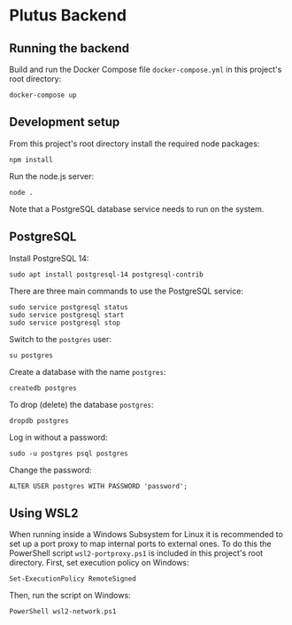 # Plutus Backend
## Running the backend
Build and run the Docker Compose file `docker-compose.yml` in this project's root directory:
```
docker-compose up
```
## Development setup
From this project's root directory install the required node packages:
```
npm install
```
Run the node.js server:
```
node .
```
Note that a PostgreSQL database service needs to run on the system. 
## PostgreSQL
Install PostgreSQL 14:
```
sudo apt install postgresql-14 postgresql-contrib
```
There are three main commands to use the PostgreSQL service:
```
sudo service postgresql status
sudo service postgresql start
sudo service postgresql stop
```
Switch to the `postgres` user:
```
su postgres
```
Create a database with the name `postgres`:
```
createdb postgres
```
To drop (delete) the database `postgres`:
```
dropdb postgres
```
Log in without a password:
```
sudo -u postgres psql postgres
```
Change the password:
```
ALTER USER postgres WITH PASSWORD 'password';
```
## Using WSL2 
When running inside a Windows Subsystem for Linux it is recommended to set up a port proxy to map internal ports to external ones. To do this the PowerShell script `wsl2-portproxy.ps1` is included in this project's root directory. First, set execution policy on Windows:
```
Set-ExecutionPolicy RemoteSigned
```
Then, run the script on Windows:
```
PowerShell wsl2-network.ps1
```